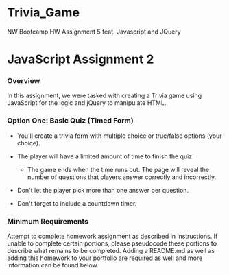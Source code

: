 # Trivia_Game
NW Bootcamp HW Assignment 5 feat. Javascript and JQuery

# JavaScript Assignment 2

### Overview

In this assignment, we were tasked with creating a Trivia game using JavaScript for the logic and jQuery to manipulate HTML. 


### Option One: Basic Quiz (Timed Form)


* You'll create a trivia form with multiple choice or true/false options (your choice).

* The player will have a limited amount of time to finish the quiz. 

  * The game ends when the time runs out. The page will reveal the number of questions that players answer correctly and incorrectly.

* Don't let the player pick more than one answer per question.

* Don't forget to include a countdown timer.



### Minimum Requirements

Attempt to complete homework assignment as described in instructions. If unable to complete certain portions, please pseudocode these portions to describe what remains to be completed. Adding a README.md as well as adding this homework to your portfolio are required as well and more information can be found below.

